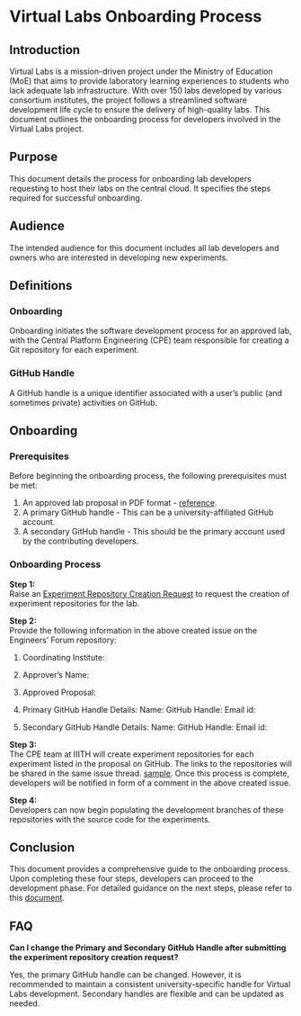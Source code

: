# Virtual Labs Onboarding Process

## Introduction

Virtual Labs is a mission-driven project under the Ministry of Education (MoE) that aims to provide laboratory learning experiences to students who lack adequate lab infrastructure. With over 150 labs developed by various consortium institutes, the project follows a streamlined software development life cycle to ensure the delivery of high-quality labs. This document outlines the onboarding process for developers involved in the Virtual Labs project.

## Purpose

This document details the process for onboarding lab developers requesting to host their labs on the central cloud. It specifies the steps required for successful onboarding.

## Audience

The intended audience for this document includes all lab developers and owners who are interested in developing new experiments.

## Definitions

### Onboarding
Onboarding initiates the software development process for an approved lab, with the Central Platform Engineering (CPE) team responsible for creating a Git repository for each experiment.

### GitHub Handle
A GitHub handle is a unique identifier associated with a user’s public (and sometimes private) activities on GitHub.

## Onboarding

### Prerequisites

Before beginning the onboarding process, the following prerequisites must be met:

1. An approved lab proposal in PDF format - [reference](https://drive.google.com/file/d/1yjLMM96kxYnQ4_DiDOwFhdqLG0--0Z1P/view?usp=drive_link).
2. A primary GitHub handle - This can be a university-affiliated GitHub account.
3. A secondary GitHub handle - This should be the primary account used by the contributing developers.

### Onboarding Process

**Step 1:**  
Raise an [Experiment Repository Creation Request](https://github.com/virtual-labs/engineers-forum/issues/new?assignees=&labels=Phase-3%2C+create+experiment+repos&template=experiment-repository-creation-request.md&title=Experiment+Repository+Creation+Request+for+%3Cfill+the+lab+name+here%3E) to request the creation of experiment repositories for the lab.

**Step 2:**  
Provide the following information in the above created issue on the Engineers’ Forum repository:
 1. Coordinating Institute: <!--Your institute name -->

 2. Approver’s Name: <!--Name of the approver-->

 3. Approved Proposal: <!--Upload the PDF of the approved proposal--> 

 4. Primary GitHub Handle Details: <!--Provide the Primary GitHub handle details to which write permissions need to be given and notifications need to be sent. This should be a university affliated handle-->
     Name: <!--Provide the Name that the Primary GitHub Handle is associated with-->
     GitHub Handle: <!--Provide the email id that the Primary GitHub Handle is associated with-->
     Email id: <!--Provide the email id that the Primary GitHub Handle is associated with-->

 5. Secondary GitHub Handle Details: <!--Provide the additional GitHub handle(s) to which write permissions need to be given-->
     Name: <!--Provide the Name that the Secondary GitHub Handle is associated with-->
     GitHub Handle: <!--Provide the email id that the Secondary GitHub Handle is associated with-->
     Email id: <!--Provide the email id that the Secondary GitHub Handle is associated with-->


**Step 3:**  
The CPE team at IIITH will create experiment repositories for each experiment listed in the proposal on GitHub. The links to the repositories will be shared in the same issue thread. [sample](https://github.com/virtual-labs/engineers-forum/issues/673#issuecomment-779564300). Once this process is complete, developers will be notified in form of a comment in the above created issue. 

**Step 4:**  
Developers can now begin populating the development branches of these repositories with the source code for the experiments.

## Conclusion

This document provides a comprehensive guide to the onboarding process. Upon completing these four steps, developers can proceed to the development phase. For detailed guidance on the next steps, please refer to this [document](https://github.com/virtual-labs/engineers-forum/blob/master/ph4/services/development-process.md).

## FAQ

**Can I change the Primary and Secondary GitHub Handle after submitting the experiment repository creation request?**

Yes, the primary GitHub handle can be changed. However, it is recommended to maintain a consistent university-specific handle for Virtual Labs development. Secondary handles are flexible and can be updated as needed.
